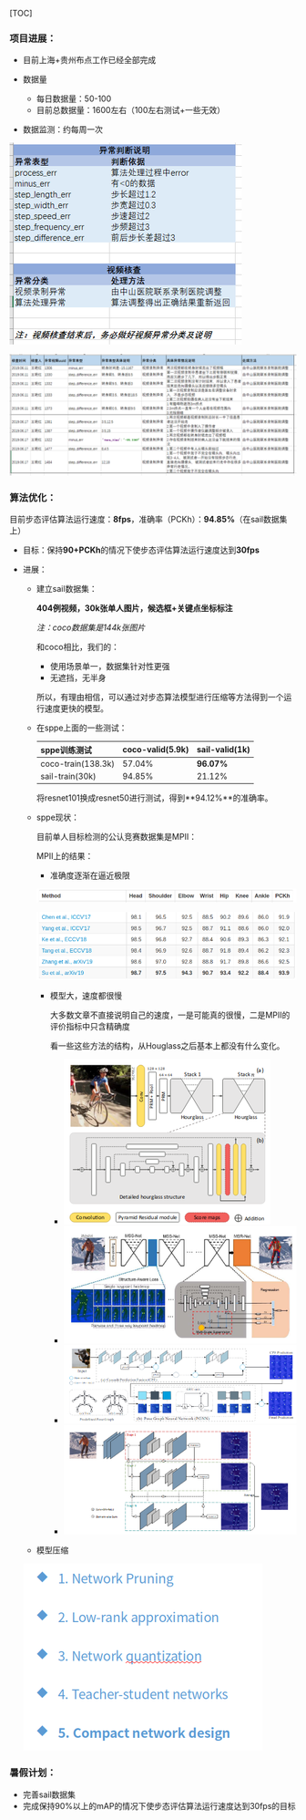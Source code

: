 [TOC]

### 项目进展：

* 目前上海+贵州布点工作已经全部完成

* 数据量
  * 每日数据量：50-100
  * 目前总数据量：1600左右（100左右测试+一些无效）

* 数据监测：约每周一次

![1560907779429](20190619组会.assets/1560907779429.png)

![1560907798598](20190619组会.assets/1560907798598.png)

### 算法优化：

目前步态评估算法运行速度：**8fps**，准确率（PCKh）：**94.85%**（在sail数据集上）

* 目标：保持**90+PCKh**的情况下使步态评估算法运行速度达到**30fps**

* 进展：

  * 建立sail数据集：

    **404例视频，30k张单人图片，候选框+关键点坐标标注**

    *注：coco数据集是144k张图片*

    和coco相比，我们的：

    * 使用场景单一，数据集针对性更强
    * 无遮挡，无半身

    所以，有理由相信，可以通过对步态算法模型进行压缩等方法得到一个运行速度更快的模型。

  * 在sppe上面的一些测试：

    | sppe训练测试       | coco-valid(5.9k) | sail-valid(1k) |
    | ------------------ | ---------------- | -------------- |
    | coco-train(138.3k) | 57.04%           | **96.07%**     |
    | sail-train(30k)    | 94.85%           | 21.12%         |

    将resnet101换成resnet50进行测试，得到**94.12%**的准确率。

  * sppe现状：

    目前单人目标检测的公认竞赛数据集是MPII：

    MPII上的结果：

    * 准确度逐渐在逼近极限
  
    ![1560915090786](20190619组会.assets/1560915090786.png)
  
    ![1560915078720](20190619组会.assets/1560915078720.png)
  
    * 模型大，速度都很慢
  
      大多数文章不直接说明自己的速度，一是可能真的很慢，二是MPII的评价指标中只含精确度
  
      看一些这些方法的结构，从Houglass之后基本上都没有什么变化。
  
      * ![1560915223193](20190619组会.assets/1560915223193.png)
      * ![1560915343574](20190619组会.assets/1560915343574.png)
      * ![1560915458485](20190619组会.assets/1560915458485.png)
      * ![1560915480079](20190619组会.assets/1560915480079.png)
  
  * 模型压缩
  
  ![1560915845354](20190619组会.assets/1560915845354.png)

### 暑假计划：

* 完善sail数据集
* 完成保持90%以上的mAP的情况下使步态评估算法运行速度达到30fps的目标

